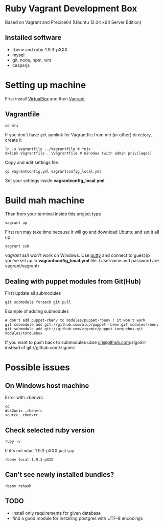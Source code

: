 # Ruby Vagrant Development Box

Based on Vagrant and Precise64 (Ubuntu 12.04 x64 Server Edition)

## Installed software

* rbenv and ruby-1.9.3-pXXX
* mysql
* git, node, npm, vim
* casperjs

# Setting up machine

First install [VirtualBox](https://www.virtualbox.org/) and then [Vagrant](http://www.vagrantup.com/)

## Vagrantfile

    cd mri

If you don't have yet symlink for Vagrantfile from mri (or other) directory, create it

    ln -s Vagrantfile ../Vagrantfile # *nix
    mklink Vagrantfile ..\Vagrantfile # Winodws (with admin privileges)

Copy and edit settings file

	cp vagrantconfig.yml vagrantconfig_local.yml

Set your settings inside **vagrantconfig_local.yml**


# Build mah machine
Than from your terminal inside this project type

    vagrant up

First run may take time because it will go and download Ubuntu and set it all up

    vagrant ssh
    
*vagrant ssh* won't work on Windows. Use [putty](http://www.chiark.greenend.org.uk/~sgtatham/putty/download.html) 
and connect to guest ip you've set up in **vagrantconfig_local.yml** file. (Username and password are vagrant/vagrant)

## Dealing with puppet modules from Git(Hub)

First update all submodules

    git submodule foreach git pull

Example of adding submodules

    # don't add puppet-rbenv to modules/puppet-rbenv ! it won't work
    git submodule add git://github.com/alup/puppet-rbenv.git modules/rbenv
    git submodule add git://github.com/zigomir/puppet-torquebox.git modules/torquebox

If you want to push back to submodules uzse git@github.com:zigomir instead of git://github.com/zigomir

# Possible issues

## On Windows host machine
Error with .rbenvrc

    cd
    dos2unix .rbenvrc
    source .rbenvrc

## Check selected ruby version

    ruby -v

If it's not what 1.9.3-pXXX just say

    rbenv local 1.9.3-pXXX

## Can't see newly installed bundles?

    rbenv rehash


## TODO

* install only requirements for given database
* find a good module for installing postgres with UTF-8 encodings

